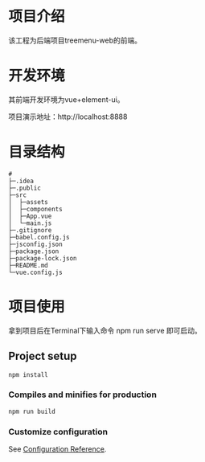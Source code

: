 # 项目介绍

该工程为后端项目treemenu-web的前端。


# 开发环境

其前端开发环境为vue+element-ui。

项目演示地址：http://localhost:8888
                      

# 目录结构

```
# 
├─.idea        
├─.public   
├─src
│  ├─assets
│  ├─components
│  ├─App.vue                   
│  └─main.js
├─.gitignore    
├─babel.config.js
├─jsconfig.json 
├─package.json
├─package-lock.json
├─README.md
└─vue.config.js 
```



# 项目使用

拿到项目后在Terminal下输入命令 npm run serve 即可启动。

## Project setup
```
npm install
```

### Compiles and minifies for production
```
npm run build
```

### Customize configuration
See [Configuration Reference](https://cli.vuejs.org/config/).
